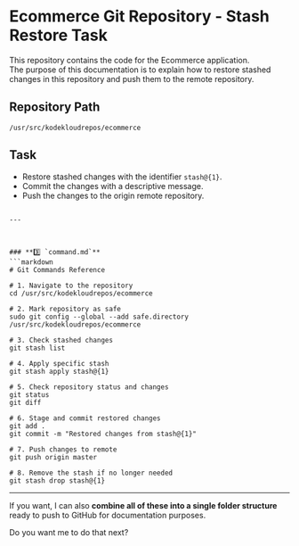 # Ecommerce Git Repository - Stash Restore Task

This repository contains the code for the Ecommerce application.  
The purpose of this documentation is to explain how to restore stashed changes in this repository and push them to the remote repository.

## Repository Path
`/usr/src/kodekloudrepos/ecommerce`

## Task
- Restore stashed changes with the identifier `stash@{1}`.
- Commit the changes with a descriptive message.
- Push the changes to the origin remote repository.
```

---



### **3️⃣ `command.md`**
```markdown
# Git Commands Reference

# 1. Navigate to the repository
cd /usr/src/kodekloudrepos/ecommerce

# 2. Mark repository as safe
sudo git config --global --add safe.directory /usr/src/kodekloudrepos/ecommerce

# 3. Check stashed changes
git stash list

# 4. Apply specific stash
git stash apply stash@{1}

# 5. Check repository status and changes
git status
git diff

# 6. Stage and commit restored changes
git add .
git commit -m "Restored changes from stash@{1}"

# 7. Push changes to remote
git push origin master

# 8. Remove the stash if no longer needed
git stash drop stash@{1}
````

---

If you want, I can also **combine all of these into a single folder structure** ready to push to GitHub for documentation purposes.

Do you want me to do that next?
